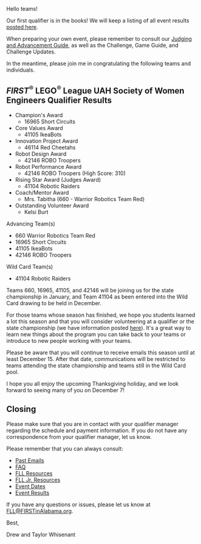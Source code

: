 Hello teams!

Our first qualifier is in the books! We will keep a listing of all event results [posted here](https://github.com/drewwhis/alabama-first-lego-league/blob/main/2019-2020/results.md).

When preparing your own event, please remember to consult our [Judging and Advancement Guide](https://github.com/drewwhis/alabama-first-lego-league/blob/main/2019-2020/fll/judging-and-advancement.md), as well as the Challenge, Game Guide, and Challenge Updates.

In the meantime, please join me in congratulating the following teams and individuals.


## *FIRST*<sup>&reg;</sup> LEGO<sup>&reg;</sup> League UAH Society of Women Engineers Qualifier Results

- Champion's Award
  - 16965 Short Circuits
- Core Values Award
  - 41105 IkeaBots
- Innovation Project Award
  - 46114 Red Cheetahs
- Robot Design Award
  - 42146 ROBO Troopers
- Robot Performance Award
  - 42146 ROBO Troopers (High Score: 310)
- Rising Star Award (Judges Award)
  - 41104 Robotic Raiders
- Coach/Mentor Award
  - Mrs. Tabitha (660 - Warrior Robotics Team Red)
- Outstanding Volunteer Award
  - Kelsi Burt

Advancing Team(s)
- 660 Warrior Robotics Team Red
- 16965 Short Circuits
- 41105 IkeaBots
- 42146 ROBO Troopers

Wild Card Team(s)
- 41104 Robotic Raiders

Teams 660, 16965, 41105, and 42146 will be joining us for the state championship in January, and Team 41104 as been entered into the Wild Card drawing to be held in December.

For those teams whose season has finished, we hope you students learned a lot this season and that you will consider volunteering at a qualifier or the state championship (we have information posted [here](https://github.com/drewwhis/alabama-first-lego-league/wiki/Becoming-an-Event-Volunteer)). It's a great way to learn new things about the program you can take back to your teams or introduce to new people working with your teams.

Please be aware that you will continue to receive emails this season until at least December 15. After that date, communications will be restricted to teams attending the state championship and teams still in the Wild Card pool.

I hope you all enjoy the upcoming Thanksgiving holiday, and we look forward to seeing many of you on December 7!


## Closing

Please make sure that you are in contact with your qualifier manager regarding the schedule and payment information. If you do not have any correspondence from your qualifier manager, let us know.

Please remember that you can always consult:
- [Past Emails](https://github.com/drewwhis/alabama-first-lego-league/tree/master/2019-2020/email-blasts)
- [FAQ](https://github.com/drewwhis/alabama-first-lego-league/wiki/Frequently-Asked-Questions)
- [FLL Resources](https://github.com/drewwhis/alabama-first-lego-league/tree/master/2019-2020/fll)
- [FLL Jr. Resources](https://github.com/drewwhis/alabama-first-lego-league/tree/master/2019-2020/flljr)
- [Event Dates](https://github.com/drewwhis/alabama-first-lego-league/blob/main/2019-2020/event-dates.md)
- [Event Results](https://github.com/drewwhis/alabama-first-lego-league/blob/main/2019-2020/results.md)

If you have any questions or issues, please let us know at FLL@FIRSTinAlabama.org.

Best,

Drew and Taylor Whisenant

